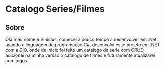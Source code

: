 # Catalogo Series/Filmes

## Sobre
Olá meu nome é Vinicius, comecei a pouco tempo a desenvolver em .Net usando a linguagem de programação C#, desenvolvi esse projeto em .NET com a DIO, onde de inicio foi feito um catalogo de serie com CRUD, adicionei na minha versão o catalogo de filmes e futuramente atualizarei com jogos.
